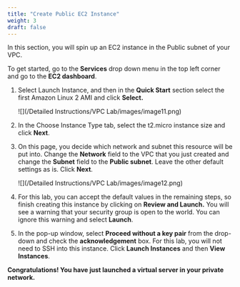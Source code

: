 ```yaml
---
title: "Create Public EC2 Instance"
weight: 3
draft: false
---
```


In this section, you will spin up an EC2 instance in the Public subnet
of your VPC.

To get started, go to the **Services** drop down menu in the top left
corner and go to the **EC2 dashboard**.

1.  Select Launch Instance, and then in the **Quick Start** section
    select the first Amazon Linux 2 AMI and click **Select.**

    ![](/Detailed Instructions/VPC Lab/images/image11.png)

2.  In the Choose Instance Type tab, select the t2.micro instance size
    and click **Next**.

3.  On this page, you decide which network and subnet this resource will
    be put into. Change the **Network** field to the VPC that you just
    created and change the **Subnet** field to the **Public subnet**.
    Leave the other default settings as is. Click **Next**.

	![](/Detailed Instructions/VPC Lab/images/image12.png)

4.  For this lab, you can accept the default values in the remaining
    steps, so finish creating this instance by clicking on **Review and
    Launch.** You will see a warning that your security group is open to
    the world. You can ignore this warning and select **Launch**.

5.  In the pop-up window, select **Proceed without a key pair** from the
    drop-down and check the **acknowledgement** box. For this lab, you
    will not need to SSH into this instance. Click **Launch Instances**
    and then **View Instances**.

**Congratulations! You have just launched a virtual server in your
private network.**
